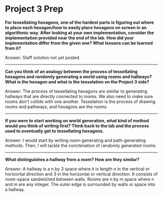 # Project 3 Prep

**For tessellating hexagons, one of the hardest parts is figuring out where to place each hexagon/how to easily place hexagons on screen in an algorithmic way.
After looking at your own implementation, consider the implementation provided near the end of the lab.
How did your implementation differ from the given one? What lessons can be learned from it?**

Answer: Staff solution not yet posted. 

-----

**Can you think of an analogy between the process of tessellating hexagons and randomly generating a world using rooms and hallways?
What is the hexagon and what is the tesselation on the Project 3 side?**

Answer: The process of tessellating hexagons are similar to generating hallways that are directly connected to rooms. 
We also need to make sure rooms don't collide with one another. Tesselation is the process of drawing rooms and pathways,
and hexagons are the rooms.

-----
**If you were to start working on world generation, what kind of method would you think of writing first? 
Think back to the lab and the process used to eventually get to tessellating hexagons.**

Answer: I would start by writing room-generating and path-generating methods. Then, I will tackle the conctenation of 
randomly generated rooms.

-----
**What distinguishes a hallway from a room? How are they similar?**

Answer: A hallway is a n by 3 space where it is length n in the vertical or horizontal direction 
and 3 in the horizontal or vertical direction. It consists of room-space sandwiched between walls. Rooms are 
n by m space where n and m are any integer. The outer edge is surrounded by walls or space into a hallway.
